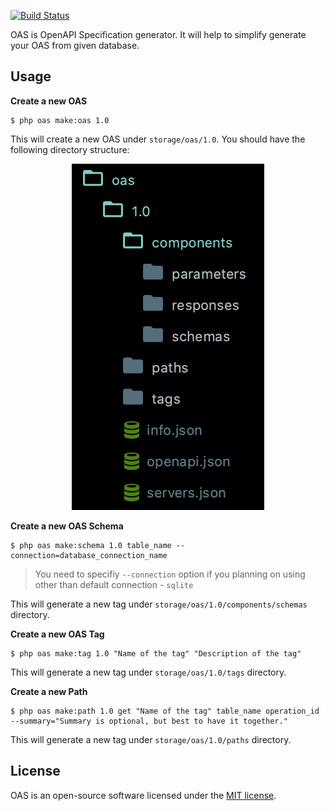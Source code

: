 [![Build Status](https://travis-ci.org/nasrulhazim/oas.svg?branch=master)](https://travis-ci.org/nasrulhazim/oas)

OAS is OpenAPI Specification generator. It will help to simplify generate your OAS from given database.

## Usage

**Create a new OAS**

```
$ php oas make:oas 1.0 
```

This will create a new OAS under `storage/oas/1.0`. You should have the following directory structure:

<center>
	<img src="oas-directory-structure.png">
</center>

**Create a new OAS Schema**

```
$ php oas make:schema 1.0 table_name --connection=database_connection_name
```

> You need to specifiy `--connection` option if you planning on using other than default connection - `sqlite`

This will generate a new tag under `storage/oas/1.0/components/schemas` directory.

**Create a new OAS Tag**

```
$ php oas make:tag 1.0 "Name of the tag" "Description of the tag"
```

This will generate a new tag under `storage/oas/1.0/tags` directory.

**Create a new Path**

```
$ php oas make:path 1.0 get "Name of the tag" table_name operation_id --summary="Summary is optional, but best to have it together."
```

This will generate a new tag under `storage/oas/1.0/paths` directory.

## License

OAS is an open-source software licensed under the [MIT license](https://github.com/laravel-zero/laravel-zero/blob/stable/LICENSE.md).
